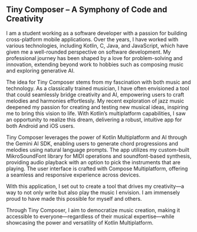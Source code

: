 ## Tiny Composer – A Symphony of Code and Creativity

I am a student working as a software developer with a passion for building cross-platform mobile applications. Over the years, I have worked with various technologies, including Kotlin, C, Java, and JavaScript, which have given me a well-rounded perspective on software development. My professional journey has been shaped by a love for problem-solving and innovation, extending beyond work to hobbies such as composing music and exploring generative AI.

The idea for Tiny Composer stems from my fascination with both music and technology. As a classically trained musician, I have often envisioned a tool that could seamlessly bridge creativity and AI, empowering users to craft melodies and harmonies effortlessly. My recent exploration of jazz music deepened my passion for creating and testing new musical ideas, inspiring me to bring this vision to life. With Kotlin’s multiplatform capabilities, I saw an opportunity to realize this dream, delivering a robust, intuitive app for both Android and iOS users.

Tiny Composer leverages the power of Kotlin Multiplatform and AI through the Gemini AI SDK, enabling users to generate chord progressions and melodies using natural language prompts. The app utilizes my custom-built MikroSoundFont library for MIDI operations and soundfont-based synthesis, providing audio playback with an option to pick the instruments that are playing. The user interface is crafted with Compose Multiplatform, offering a seamless and responsive experience across devices.

With this application, I set out to create a tool that drives my creativity—a way to not only write but also play the music I envision. I am immensely proud to have made this possible for myself and others.

Through Tiny Composer, I aim to democratize music creation, making it accessible to everyone—regardless of their musical expertise—while showcasing the power and versatility of Kotlin Multiplatform.
